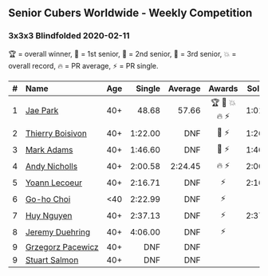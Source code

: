 ## Senior Cubers Worldwide - Weekly Competition
### 3x3x3 Blindfolded 2020-02-11

🏆 = overall winner, 🥇 = 1st senior, 🥈 = 2nd senior, 🥉 = 3rd senior, 💥 = overall record, 🔥 = PR average, ⚡ = PR single.

| # | Name | Age | Single | Average | Awards | Solve 1 | Solve 2 | Solve 3 | Video |
| :--: | :-- | :--: | --: | --: | :--: | --: | --: | --: | :-- |
| 1 | [<span style="white-space: nowrap">Jae Park</span>](../../persons/jae_park/333bf.md) | 40+ | 48.68 | 57.66 | 🏆 🥇 💥 🔥 ⚡ | 1:01.08 | 1:03.21 | 48.68 | [Link](https://www.facebook.com/events/173728187264773/permalink/173945660576359/) |
| 2 | [<span style="white-space: nowrap">Thierry Boisivon</span>](../../persons/thierry_boisivon/333bf.md) | 40+ | 1:22.00 | DNF | 🥈 ⚡ | 1:26.52 | DNF | 1:22.00 | [Link](https://www.facebook.com/events/173728187264773/permalink/178355273468731/) |
| 3 | [<span style="white-space: nowrap">Mark Adams</span>](../../persons/mark_adams/333bf.md) | 40+ | 1:46.60 | DNF | 🥉 ⚡ | 1:46.60 | DNF | DNF | [Link](https://www.facebook.com/events/173728187264773/permalink/176409236996668/) |
| 4 | [<span style="white-space: nowrap">Andy Nicholls</span>](../../persons/andy_nicholls/333bf.md) | 40+ | 2:00.58 | 2:24.45 | 🔥 ⚡ | 2:00.58 | 2:23.48 | 2:49.28 | [Link](https://www.facebook.com/events/173728187264773/permalink/174217337215858/) |
| 5 | [<span style="white-space: nowrap">Yoann Lecoeur</span>](../../persons/yoann_lecoeur/333bf.md) | 40+ | 2:16.71 | DNF | ⚡ | 2:16.71 | DNF | 3:21.50 | [Link](https://www.facebook.com/events/173728187264773/permalink/174101907227401/) |
| 6 | [<span style="white-space: nowrap">Go-ho Choi</span>](../../persons/go_ho_choi/333bf.md) | <40 | 2:22.99 | DNF | ⚡ | DNF | 2:35.57 | 2:22.99 | |
| 7 | [<span style="white-space: nowrap">Huy Nguyen</span>](../../persons/huy_nguyen/333bf.md) | 40+ | 2:37.13 | DNF | ⚡ | 2:37.13 | DNF | DNF | [Link](https://www.facebook.com/events/173728187264773/permalink/178453600125565/) |
| 8 | [<span style="white-space: nowrap">Jeremy Duehring</span>](../../persons/jeremy_duehring/333bf.md) | 40+ | 4:06.00 | DNF | ⚡ | DNF | 4:06.00 | DNF | [Link](https://www.facebook.com/events/173728187264773/permalink/178131816824410/) |
| 9 | [<span style="white-space: nowrap">Grzegorz Pacewicz</span>](../../persons/grzegorz_pacewicz/333bf.md) | 40+ | DNF | DNF |  | DNF | DNF | DNF | |
| 9 | [<span style="white-space: nowrap">Stuart Salmon</span>](../../persons/stuart_salmon/333bf.md) | 40+ | DNF | DNF |  | DNF | DNF | DNF | [Link](https://www.facebook.com/events/173728187264773/permalink/178385403465718/) |

<!-- Global site tag (gtag.js) - Google Analytics -->
<script async src="https://www.googletagmanager.com/gtag/js?id=UA-86348435-3"></script>
<script>window.dataLayer = window.dataLayer || []; function gtag() {dataLayer.push(arguments);} gtag('js', new Date()); gtag('config', 'UA-86348435-3');</script>
